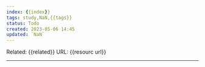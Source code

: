 ```yaml
---
index: {{index}}
tags: study,NaN,{{tags}}
status: Todo
created: 2023-05-06 14:45
updated: `NaN`
---
```

Related: {{related}}
URL: {{resourc url}}

---

